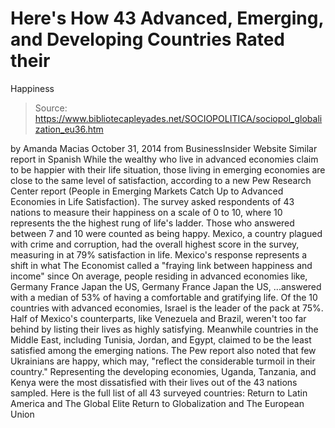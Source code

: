 # Here's How 43 Advanced, Emerging, and Developing Countries Rated their 
Happiness

> Source: https://www.bibliotecapleyades.net/SOCIOPOLITICA/sociopol_globalization_eu36.htm

by Amanda Macias October 31, 2014
from BusinessInsider Website
Similar report in Spanish
While the wealthy who live in advanced economies claim to be happier with their life situation, those living in emerging economies are close to the same level of satisfaction, according to a new Pew Research Center report (People in Emerging Markets Catch Up to Advanced Economies in Life Satisfaction). The survey asked respondents of 43 nations to measure their happiness on a scale of 0 to 10, where 10 represents the the highest rung of life's ladder. Those who answered between 7 and 10 were counted as being happy. Mexico, a country plagued with crime and corruption, had the overall highest score in the survey, measuring in at 79% satisfaction in life. Mexico's response represents a shift in what The Economist called a "fraying link between happiness and income" since On average, people residing in advanced economies like,
Germany France Japan the US,
Germany
France
Japan
the US,
...answered with a median of 53% of having a comfortable and gratifying life.
Of the 10 countries with advanced economies, Israel is the leader of the pack at 75%. Half of Mexico's counterparts, like Venezuela and Brazil, weren't too far behind by listing their lives as highly satisfying. Meanwhile countries in the Middle East, including Tunisia, Jordan, and Egypt, claimed to be the least satisfied among the emerging nations.
The Pew report also noted that few Ukrainians are happy, which may,
"reflect the considerable turmoil in their country."
Representing the developing economies, Uganda, Tanzania, and Kenya were the most dissatisfied with their lives out of the 43 nations sampled. Here is the full list of all 43 surveyed countries:
Return to Latin America and The Global Elite
Return to Globalization and The European Union
